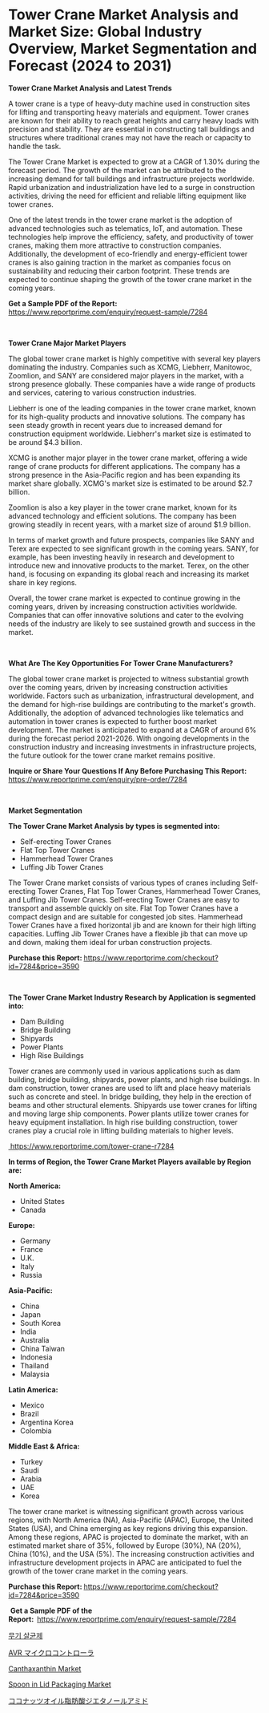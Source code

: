 <p><h1>Tower Crane Market Analysis and Market Size: Global Industry Overview, Market Segmentation and Forecast (2024 to 2031)</h1></p><p><strong>Tower Crane Market Analysis and Latest Trends</strong></p>
<p><p>A tower crane is a type of heavy-duty machine used in construction sites for lifting and transporting heavy materials and equipment. Tower cranes are known for their ability to reach great heights and carry heavy loads with precision and stability. They are essential in constructing tall buildings and structures where traditional cranes may not have the reach or capacity to handle the task.</p><p>The Tower Crane Market is expected to grow at a CAGR of 1.30% during the forecast period. The growth of the market can be attributed to the increasing demand for tall buildings and infrastructure projects worldwide. Rapid urbanization and industrialization have led to a surge in construction activities, driving the need for efficient and reliable lifting equipment like tower cranes.</p><p>One of the latest trends in the tower crane market is the adoption of advanced technologies such as telematics, IoT, and automation. These technologies help improve the efficiency, safety, and productivity of tower cranes, making them more attractive to construction companies. Additionally, the development of eco-friendly and energy-efficient tower cranes is also gaining traction in the market as companies focus on sustainability and reducing their carbon footprint. These trends are expected to continue shaping the growth of the tower crane market in the coming years.</p></p>
<p><strong>Get a Sample PDF of the Report:&nbsp;</strong> <a href="https://www.reportprime.com/enquiry/request-sample/7284">https://www.reportprime.com/enquiry/request-sample/7284</a></p>
<p>&nbsp;</p>
<p><strong>Tower Crane Major Market Players</strong></p>
<p><p>The global tower crane market is highly competitive with several key players dominating the industry. Companies such as XCMG, Liebherr, Manitowoc, Zoomlion, and SANY are considered major players in the market, with a strong presence globally. These companies have a wide range of products and services, catering to various construction industries.</p><p>Liebherr is one of the leading companies in the tower crane market, known for its high-quality products and innovative solutions. The company has seen steady growth in recent years due to increased demand for construction equipment worldwide. Liebherr's market size is estimated to be around $4.3 billion.</p><p>XCMG is another major player in the tower crane market, offering a wide range of crane products for different applications. The company has a strong presence in the Asia-Pacific region and has been expanding its market share globally. XCMG's market size is estimated to be around $2.7 billion.</p><p>Zoomlion is also a key player in the tower crane market, known for its advanced technology and efficient solutions. The company has been growing steadily in recent years, with a market size of around $1.9 billion.</p><p>In terms of market growth and future prospects, companies like SANY and Terex are expected to see significant growth in the coming years. SANY, for example, has been investing heavily in research and development to introduce new and innovative products to the market. Terex, on the other hand, is focusing on expanding its global reach and increasing its market share in key regions.</p><p>Overall, the tower crane market is expected to continue growing in the coming years, driven by increasing construction activities worldwide. Companies that can offer innovative solutions and cater to the evolving needs of the industry are likely to see sustained growth and success in the market.</p></p>
<p>&nbsp;</p>
<p><strong>What Are The Key Opportunities For Tower Crane Manufacturers?</strong></p>
<p><p>The global tower crane market is projected to witness substantial growth over the coming years, driven by increasing construction activities worldwide. Factors such as urbanization, infrastructural development, and the demand for high-rise buildings are contributing to the market's growth. Additionally, the adoption of advanced technologies like telematics and automation in tower cranes is expected to further boost market development. The market is anticipated to expand at a CAGR of around 6% during the forecast period 2021-2026. With ongoing developments in the construction industry and increasing investments in infrastructure projects, the future outlook for the tower crane market remains positive.</p></p>
<p><strong>Inquire or Share Your Questions If Any Before Purchasing This Report:</strong> <a href="https://www.reportprime.com/enquiry/pre-order/7284">https://www.reportprime.com/enquiry/pre-order/7284</a></p>
<p>&nbsp;</p>
<p><strong>Market Segmentation</strong></p>
<p><strong>The Tower Crane Market Analysis by types is segmented into:</strong></p>
<p><ul><li>Self-erecting Tower Cranes</li><li>Flat Top Tower Cranes</li><li>Hammerhead Tower Cranes</li><li>Luffing Jib Tower Cranes</li></ul></p>
<p><p>The Tower Crane market consists of various types of cranes including Self-erecting Tower Cranes, Flat Top Tower Cranes, Hammerhead Tower Cranes, and Luffing Jib Tower Cranes. Self-erecting Tower Cranes are easy to transport and assemble quickly on site. Flat Top Tower Cranes have a compact design and are suitable for congested job sites. Hammerhead Tower Cranes have a fixed horizontal jib and are known for their high lifting capacities. Luffing Jib Tower Cranes have a flexible jib that can move up and down, making them ideal for urban construction projects.</p></p>
<p><strong>Purchase this Report:&nbsp;</strong><a href="https://www.reportprime.com/checkout?id=7284&price=3590">https://www.reportprime.com/checkout?id=7284&price=3590</a></p>
<p>&nbsp;</p>
<p><strong>The Tower Crane Market Industry Research by Application is segmented into:</strong></p>
<p><ul><li>Dam Building</li><li>Bridge Building</li><li>Shipyards</li><li>Power Plants</li><li>High Rise Buildings</li></ul></p>
<p><p>Tower cranes are commonly used in various applications such as dam building, bridge building, shipyards, power plants, and high rise buildings. In dam construction, tower cranes are used to lift and place heavy materials such as concrete and steel. In bridge building, they help in the erection of beams and other structural elements. Shipyards use tower cranes for lifting and moving large ship components. Power plants utilize tower cranes for heavy equipment installation. In high rise building construction, tower cranes play a crucial role in lifting building materials to higher levels.</p></p>
<p><a href="https://www.reportprime.com/tower-crane-r7284">&nbsp;https://www.reportprime.com/tower-crane-r7284</a></p>
<p><strong>In terms of Region, the Tower Crane Market Players available by Region are:</strong></p>
<p>
    <p> <strong> North America: </strong>
        <ul>
            <li>United States</li>
            <li>Canada</li>
        </ul>
        </p> 
    <p> <strong> Europe: </strong>
        <ul>
            <li>Germany</li>
            <li>France</li>
            <li>U.K.</li>
            <li>Italy</li>
            <li>Russia</li>
        </ul>
        </p> 
    <p> <strong> Asia-Pacific: </strong>
        <ul>
            <li>China</li>
            <li>Japan</li>
            <li>South Korea</li>
            <li>India</li>
            <li>Australia</li>
            <li>China Taiwan</li>
            <li>Indonesia</li>
            <li>Thailand</li>
            <li>Malaysia</li>
        </ul>
        </p> 
    <p> <strong> Latin America: </strong>
        <ul>
            <li>Mexico</li>
            <li>Brazil</li>
            <li>Argentina Korea</li>
            <li>Colombia</li>
        </ul>
        </p> 
    <p> <strong> Middle East & Africa: </strong>
        <ul>
            <li>Turkey</li>
            <li>Saudi</li>
            <li>Arabia</li>
            <li>UAE</li>
            <li>Korea</li>
        </ul>
    </p>
    </p>
<p><p>The tower crane market is witnessing significant growth across various regions, with North America (NA), Asia-Pacific (APAC), Europe, the United States (USA), and China emerging as key regions driving this expansion. Among these regions, APAC is projected to dominate the market, with an estimated market share of 35%, followed by Europe (30%), NA (20%), China (10%), and the USA (5%). The increasing construction activities and infrastructure development projects in APAC are anticipated to fuel the growth of the tower crane market in the coming years.</p></p>
<p><strong>Purchase this Report: </strong><a href="https://www.reportprime.com/checkout?id=7284&price=3590">https://www.reportprime.com/checkout?id=7284&price=3590</a></p>
<p>&nbsp;<strong>Get a Sample PDF of the Report:&nbsp;&nbsp;</strong><a href="https://www.reportprime.com/enquiry/request-sample/7284">https://www.reportprime.com/enquiry/request-sample/7284</a></p>
<p><strong></strong></p>
<p><p><a href="https://medium.com/@jordanilliamson678678_12326/%EB%AC%B4%EA%B8%B0-%ED%95%AD%EA%B7%A0%EC%A0%9C-%EC%8B%9C%EC%9E%A5-%EC%9D%B8%EC%82%AC%EC%9D%B4%ED%8A%B8-%EC%8B%9C%EC%9E%A5-%EB%8F%99%ED%96%A5-%EC%84%B1%EC%9E%A5-2024%EB%85%84%EB%B6%80%ED%84%B0-2031%EB%85%84%EA%B9%8C%EC%A7%80-%EC%98%88%EC%B8%A1%EB%90%9C-%EA%B2%83-46307c26c980">무기 살균제</a></p><p><a href="https://medium.com/@joanne.scott9078/avr%E3%83%9E%E3%82%A4%E3%82%AF%E3%83%AD%E3%82%B3%E3%83%B3%E3%83%88%E3%83%AD%E3%83%BC%E3%83%A9%E3%83%BC%E5%B8%82%E5%A0%B4%E5%88%86%E6%9E%90-%E3%81%9D%E3%81%AEcagr-%E5%B8%82%E5%A0%B4%E3%82%BB%E3%82%B0%E3%83%A1%E3%83%B3%E3%83%86%E3%83%BC%E3%82%B7%E3%83%A7%E3%83%B3-%E3%81%8A%E3%82%88%E3%81%B3%E3%82%B0%E3%83%AD%E3%83%BC%E3%83%90%E3%83%AB%E7%94%A3%E6%A5%AD%E6%A6%82%E8%A6%81-b653140294bb">AVR マイクロコントローラ</a></p><p><a href="https://www.linkedin.com/pulse/canthaxanthin-market-goal-estimating-size-future-growth-q97ac?trackingId=GWagvFCssjgTrUOQi4SfUQ%3D%3D">Canthaxanthin Market</a></p><p><a href="https://www.linkedin.com/pulse/spoon-lid-packaging-market-provides-detailed-segmentation-2wfdc?trackingId=C3GAybxRnC2ckjKN02l4fg%3D%3D">Spoon in Lid Packaging Market</a></p><p><a href="https://medium.com/@jordymiller39/%E3%83%A4%E3%82%B7%E6%B2%B9%E8%84%82%E8%82%AA%E9%85%B8%E3%82%B8%E3%82%A8%E3%82%BF%E3%83%8E%E3%83%BC%E3%83%AB%E3%82%A2%E3%83%9F%E3%83%89%E5%B8%82%E5%A0%B4%E8%AA%BF%E6%9F%BB%E3%83%AC%E3%83%9D%E3%83%BC%E3%83%88-%E3%81%9D%E3%81%AE%E6%AD%B4%E5%8F%B2%E3%81%8A%E3%82%88%E3%81%B3%E4%BA%88%E6%B8%AC2024%E5%B9%B4%E3%81%8B%E3%82%892031%E5%B9%B4%E3%81%BE%E3%81%A7-896ddb096db5">ココナッツオイル脂肪酸ジエタノールアミド</a></p></p>